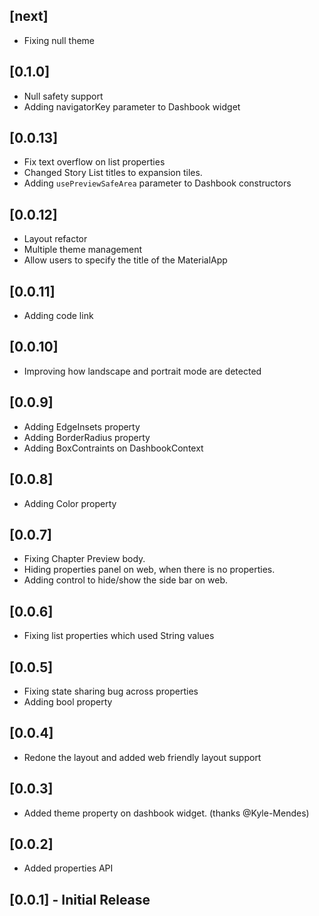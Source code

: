 ## [next]
 - Fixing null theme

## [0.1.0]
 - Null safety support
 - Adding navigatorKey parameter to Dashbook widget

## [0.0.13]
 - Fix text overflow on list properties
 - Changed Story List titles to expansion tiles.
 - Adding `usePreviewSafeArea` parameter to Dashbook constructors

## [0.0.12]
 - Layout refactor
 - Multiple theme management
 - Allow users to specify the title of the MaterialApp

## [0.0.11]
 - Adding code link

## [0.0.10]
 - Improving how landscape and portrait mode are detected

## [0.0.9]
 - Adding EdgeInsets property
 - Adding BorderRadius property
 - Adding BoxContraints on DashbookContext

## [0.0.8]
 - Adding Color property

## [0.0.7]

 - Fixing Chapter Preview body.
 - Hiding properties panel on web, when there is no properties.
 - Adding control to hide/show the side bar on web.

## [0.0.6]

 - Fixing list properties which used String values

## [0.0.5]

 - Fixing state sharing bug across properties
 - Adding bool property

## [0.0.4]

 - Redone the layout and added web friendly layout support

## [0.0.3]

 - Added theme property on dashbook widget. (thanks @Kyle-Mendes)

## [0.0.2]

 - Added properties API

## [0.0.1] - Initial Release
